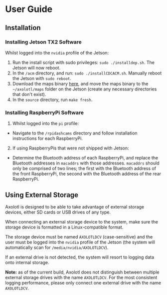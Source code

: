 # User Guide

## Installation
### Installing Jetson TX2 Software
Whilst logged into the `nvidia` profile of the Jetson:
1.  Run the install script with sudo privileges: `sudo ./installdep.sh`. The Jetson will now reboot.
2.  In the `/acm` directory, and run: `sudo ./installCDCACM.sh`. Manually reboot the Jetson with `sudo reboot`.
3.  Download the maps binary [here](https://drive.google.com/open?id=1UpHisYQQdKC_r3oSZfjjtk_R77760Z-u), and move the maps binary to the `~/axolotl/maps` folder on the Jetson (create any necessary directories that don't exist).
5.  In the `source` directory, run `make fresh`.

### Installing RaspberryPi Software
1. Whilst logged into the `pi` profile:
- Navigate to the `/rpidashcams` directory and follow installation instructions for each RaspberryPi.
2. If using RaspberryPis that were not shipped with Jetson:
- Determine the Bluetooth address of each RaspberryPi, and replace the Bluetooth addresses in `macaddrs` with those addresses. `macaddrs` should only be comprised of two lines; the first with the Bluetooth address of the front RaspberryPi, the second with the Bluetooth address of the rear RaspberryPi.

## Using External Storage
Axolotl is designed to be able to take advantage of external storage devices, either SD cards or USB drives of any type.

When connecting an external storage device to the system, make sure the storage device is formatted in a Linux-compatible format.

The storage device must be named `AXOLOTLDCV` (case-sensitive) and the user must be logged into the `nvidia` profile of the Jetson (the system will automatically scan for `/media/nvidia/AXOLOTLDCV`).

If an external drive is not detected, the system will resort to logging data onto internal storage.

__Note:__ as of the current build, Axolotl does not distinguish between multiple external storage drives with the name `AXOLOTLDCV`. For the most consistent logging performance, please only connect one external drive with the name `AXOLOTLDCV`.
